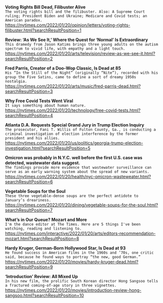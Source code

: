**Voting Rights Bill Dead, Filibuster Alive**\
`The voting rights bill and the filibuster. Also: A Supreme Court ruling; President Biden and Ukraine; Medicare and Covid tests; an American paradox.`\
https://nytimes.com/2022/01/20/opinion/letters/voting-rights-filibuster.html?searchResultPosition=1

**Review: ‘As We See It,’ Where the Quest for ‘Normal’ Is Extraordinary**\
`This dramedy from Jason Katims brings three young adults on the autism spectrum to vivid life, with empathy and a light touch.`\
https://nytimes.com/2022/01/20/arts/television/review-as-we-see-it.html?searchResultPosition=2

**Fred Parris, Creator of a Doo-Wop Classic, Is Dead at 85**\
`His “In the Still of the Night” (originally “Nite”), recorded with his group the Five Satins, came to define a sort of dreamy 1950s nostalgia.`\
https://nytimes.com/2022/01/20/arts/music/fred-parris-dead.html?searchResultPosition=3

**Why Free Covid Tests Went Viral**\
`It says something about human nature.`\
https://nytimes.com/2022/01/20/technology/free-covid-tests.html?searchResultPosition=4

**Atlanta D.A. Requests Special Grand Jury in Trump Election Inquiry**\
`The prosecutor, Fani T. Willis of Fulton County, Ga., is conducting a criminal investigation of election interference by the former president and his allies.`\
https://nytimes.com/2022/01/20/us/politics/georgia-trump-election-investigation.html?searchResultPosition=5

**Omicron was probably in N.Y.C. well before the first U.S. case was detected, wastewater data suggest.**\
`The findings provide more evidence that wastewater surveillance can serve as an early warning system about the spread of new variants.`\
https://nytimes.com/2022/01/20/health/nyc-omicron-wasteweater.html?searchResultPosition=6

**Vegetable Soups for the Soul**\
`These three vegetable-dense soups are the perfect antidote to January’s dreariness.`\
https://nytimes.com/2022/01/20/dining/vegetable-soups-for-the-soul.html?searchResultPosition=7

**What’s in Our Queue? Mozart and More**\
`I'm the dance editor at The Times. Here are 5 things I've been watching, reading and listening to.`\
https://nytimes.com/interactive/2022/01/20/arts/editors-recommendation-mozart.html?searchResultPosition=8

**Hardy Kruger, German-Born Hollywood Star, Is Dead at 93**\
`He found success in American films in the 1960s and ’70s, one critic said, because he found ways to portray “the new, good German.”`\
https://nytimes.com/2022/01/20/movies/hardy-kruger-dead.html?searchResultPosition=9

**‘Introduction’ Review: All Mixed Up**\
`In his new film, the prolific South Korean director Hong Sangsoo tells a fractured coming-of-age story in three vignettes.`\
https://nytimes.com/2022/01/20/movies/introduction-review-hong-sangsoo.html?searchResultPosition=10

